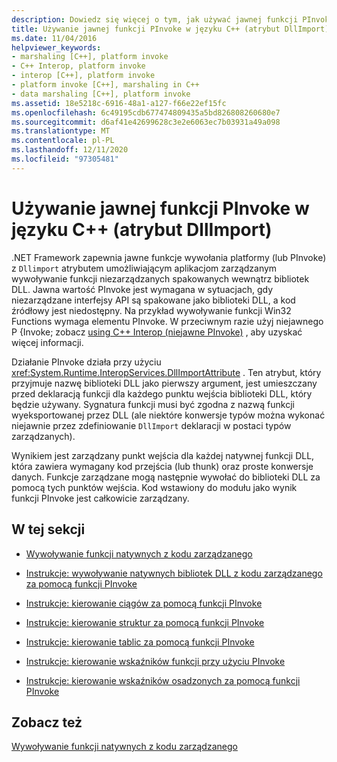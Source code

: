 ```yaml
---
description: Dowiedz się więcej o tym, jak używać jawnej funkcji PInvoke w języku C++ (atrybut DllImport)
title: Używanie jawnej funkcji PInvoke w języku C++ (atrybut DllImport)
ms.date: 11/04/2016
helpviewer_keywords:
- marshaling [C++], platform invoke
- C++ Interop, platform invoke
- interop [C++], platform invoke
- platform invoke [C++], marshaling in C++
- data marshaling [C++], platform invoke
ms.assetid: 18e5218c-6916-48a1-a127-f66e22ef15fc
ms.openlocfilehash: 6c49195cdb677474809435a5bd826808260680e7
ms.sourcegitcommit: d6af41e42699628c3e2e6063ec7b03931a49a098
ms.translationtype: MT
ms.contentlocale: pl-PL
ms.lasthandoff: 12/11/2020
ms.locfileid: "97305481"
---
```

# <a name="using-explicit-pinvoke-in-c-dllimport-attribute"></a>Używanie jawnej funkcji PInvoke w języku C++ (atrybut DllImport)

.NET Framework zapewnia jawne funkcje wywołania platformy (lub PInvoke) z `Dllimport` atrybutem umożliwiającym aplikacjom zarządzanym wywoływanie funkcji niezarządzanych spakowanych wewnątrz bibliotek DLL. Jawna wartość PInvoke jest wymagana w sytuacjach, gdy niezarządzane interfejsy API są spakowane jako biblioteki DLL, a kod źródłowy jest niedostępny. Na przykład wywoływanie funkcji Win32 Functions wymaga elementu PInvoke. W przeciwnym razie użyj niejawnego P {Invoke; zobacz [using C++ Interop (niejawne PInvoke)](../dotnet/using-cpp-interop-implicit-pinvoke.md) , aby uzyskać więcej informacji.

Działanie PInvoke działa przy użyciu <xref:System.Runtime.InteropServices.DllImportAttribute> . Ten atrybut, który przyjmuje nazwę biblioteki DLL jako pierwszy argument, jest umieszczany przed deklaracją funkcji dla każdego punktu wejścia biblioteki DLL, który będzie używany. Sygnatura funkcji musi być zgodna z nazwą funkcji wyeksportowanej przez DLL (ale niektóre konwersje typów można wykonać niejawnie przez zdefiniowanie `DllImport` deklaracji w postaci typów zarządzanych).

Wynikiem jest zarządzany punkt wejścia dla każdej natywnej funkcji DLL, która zawiera wymagany kod przejścia (lub thunk) oraz proste konwersje danych. Funkcje zarządzane mogą następnie wywołać do biblioteki DLL za pomocą tych punktów wejścia. Kod wstawiony do modułu jako wynik funkcji PInvoke jest całkowicie zarządzany.

## <a name="in-this-section"></a>W tej sekcji

- [Wywoływanie funkcji natywnych z kodu zarządzanego](../dotnet/calling-native-functions-from-managed-code.md)

- [Instrukcje: wywoływanie natywnych bibliotek DLL z kodu zarządzanego za pomocą funkcji PInvoke](../dotnet/how-to-call-native-dlls-from-managed-code-using-pinvoke.md)

- [Instrukcje: kierowanie ciągów za pomocą funkcji PInvoke](../dotnet/how-to-marshal-strings-using-pinvoke.md)

- [Instrukcje: kierowanie struktur za pomocą funkcji PInvoke](../dotnet/how-to-marshal-structures-using-pinvoke.md)

- [Instrukcje: kierowanie tablic za pomocą funkcji PInvoke](../dotnet/how-to-marshal-arrays-using-pinvoke.md)

- [Instrukcje: kierowanie wskaźników funkcji przy użyciu PInvoke](../dotnet/how-to-marshal-function-pointers-using-pinvoke.md)

- [Instrukcje: kierowanie wskaźników osadzonych za pomocą funkcji PInvoke](../dotnet/how-to-marshal-embedded-pointers-using-pinvoke.md)

## <a name="see-also"></a>Zobacz też

[Wywoływanie funkcji natywnych z kodu zarządzanego](../dotnet/calling-native-functions-from-managed-code.md)
